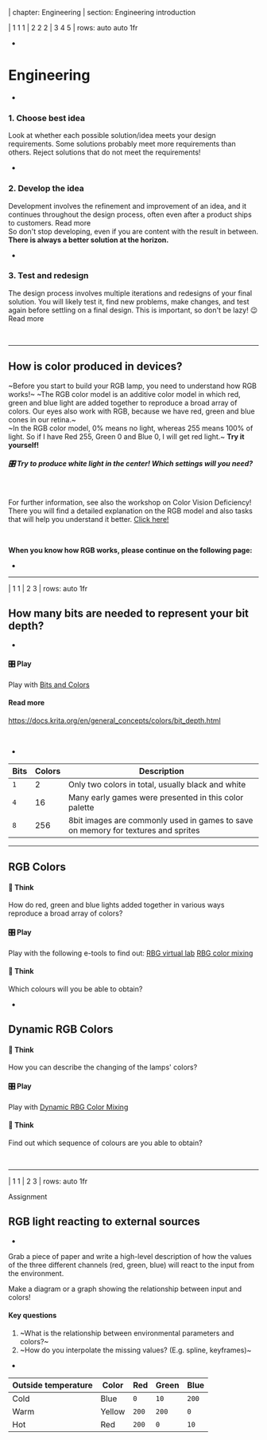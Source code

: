 | chapter: Engineering
| section: Engineering introduction

| 1 1 1
| 2 2 2
| 3 4 5
| rows: auto auto 1fr

<div class="grid" style="--cols: repeat(6,1fr); --gap: 10px">
  <f-card
    v-for="(c,i) in ['Problem definition','Background research','Design','Engineering','Prototyping','Communication']"
    :background="i == 3 ? 'blue' :  'var(--transparent)'"
    border="blue"
    :title="c"/>
</div>

-

# Engineering

-

### 1. Choose best idea

Look at whether each possible solution/idea meets your design requirements. Some solutions probably meet more requirements than others. Reject solutions that do not meet the requirements!

-

### 2. Develop the idea

Development involves the refinement and improvement of an idea, and it continues throughout the design process, often even after a product ships to customers. <f-link to="https://www.sciencebuddies.org/science-fair-projects/engineering-design-process/engineering-design-process-steps">Read more</a>
<br>
So don't stop developing, even if you are content with the result in between. **There is always a better solution at the horizon.**

-

### 3. Test and redesign

The design process involves multiple iterations and redesigns of your final solution. You will likely test it, find new problems, make changes, and test again before settling on a final design. This is important, so don't be lazy! 😉 <f-link to="https://www.sciencebuddies.org/science-fair-projects/engineering-design-process/engineering-design-process-steps">Read more</a>


<br>

<f-next-button />

---

## How is color produced in devices?

~Before you start to build your RGB lamp, you need to understand how RGB works!~
~The RGB color model is an additive color model in which red, green and blue light are added together to reproduce a broad array of colors. Our eyes also work with RGB, because we have red, green and blue cones in our retina.~
<br>
~In the RGB color model, 0% means no light, whereas 255 means 100% of light. So if I have Red 255, Green 0 and Blue 0, I will get red light.~
**Try it yourself!**


##### 🎛️ Try to produce white light in the center! Which settings will you need?

<f-slider title="Red" value="64" to="255" integer set="r" />

<f-slider title="Green" value="128" to="255" integer set="g" />

<f-slider title="Blue" value="196" to="255" integer set="b" />

<br>

For further information, see also the workshop on Color Vision Deficiency! There you will find a detailed explanation on the RGB model and also tasks that will help you understand it better. <a href="../colorblindness/index-02-the-eye.md">Click here!</a>


<br>

**When you know how RGB works, please continue on the following page:**

<f-next-button />

-

<center>
<f-scene>
  <f-group scale="1.3" rotation="-180">
  <f-circle
    v-for="(c,i) in polarpoints(3,0.5)"
    :key="i"
    :x="c.x"
    :y="c.y"
    :fill="[rgb(get('r',0),0,0),rgb(0,get('g',0),0),rgb(0,0,get('b',0))][i]"
    stroke
    style="mix-blend-mode: screen"
  />
  </f-group>
</f-scene>
</center>

---

| 1 1
| 2 3
| rows: auto 1fr

## How many bits are needed to represent your bit depth?

-

#### 🎛️ Play

Play with <a class="tertiary" href="https://designstem.github.io/scenarios/colorbits/">Bits and Colors</a>

#### Read more

https://docs.krita.org/en/general_concepts/colors/bit_depth.html


<br>

<f-next-button />


-

Bits|Colors|Description
---|---|---
`1`|2|Only two colors in total, usually black and white
`4`|16|Many early games were presented in this color palette
`8  `|256|8bit images are commonly used in games to save on memory for textures and sprites

---

## RGB Colors

#### 🤔 Think

How do red, green and blue lights added together in various ways reproduce a broad array of colors?

#### 🎛️ Play

Play with the following e-tools to find out:
<a class="tertiary" href="https://designstem.github.io/scenarios/rgblamp_vision/labs.html">RBG virtual lab</a> 
<a class="tertiary" href="https://designstem.github.io/scenarios/rgblamp_vision/mixing/index.html">RBG color mixing</a>

#### 🤔 Think

Which colours will you be able to obtain?

-

##   Dynamic RGB Colors 

#### 🤔 Think

How you can describe the changing of the lamps' colors?

#### 🎛️ Play

Play with <a class="tertiary" href="https://designstem.github.io/scenarios/rgblamp_vision/dynamic-mixing/index.html">Dynamic RBG Color Mixing</a>

#### 🤔 Think

Find out which sequence of colours are you able to obtain?


<br>

<f-next-button />

---

| 1 1 
| 2 3
| rows: auto 1fr

<caption>Assignment</caption>

## RGB light reacting to external sources

-

Grab a piece of paper and write a high-level description of how the values of the three different channels (red, green, blue) will react to the input from the environment.

Make a diagram or a graph showing the relationship between input and colors!

#### Key questions

1. ~What is the relationship between environmental parameters and colors?~
2. ~How do you interpolate the missing values? (E.g. spline, keyframes)~

-

Outside temperature|Color|Red|Green|Blue
---|---|---|---|---
Cold|Blue|`0`|`10`|`200`
Warm|Yellow|`200`|`200`|`0`
Hot|Red|`200`|`0`|`10`


<br>

<f-next-button />

